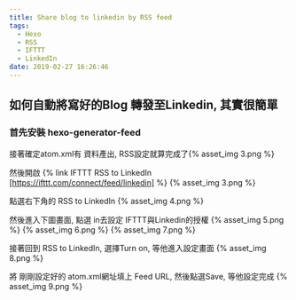 ```yaml
---
title: Share blog to linkedin by RSS feed
tags:
  - Hexo
  - RSS
  - IFTTT
  - LinkedIn
date: 2019-02-27 16:26:46
---
```



## 如何自動將寫好的Blog 轉發至Linkedin, 其實很簡單

### 首先安裝 hexo-generator-feed
<!-- More -->

接著確定atom.xml有 資料產出, RSS設定就算完成了{% asset_img 3.png %}

然後開啟 {% link IFTTT RSS to LinkedIn [https://ifttt.com/connect/feed/linkedin] %} {% asset_img 3.png %}

點選右下角的 RSS to LinkedIn {% asset_img 4.png %}

然後進入下圖畫面, 點選 in去設定 IFTTT與Linkedin的授權
{% asset_img 5.png %}
{% asset_img 6.png %}
{% asset_img 7.png %}

接著回到 RSS to LinkedIn, 選擇Turn on, 等他進入設定畫面
{% asset_img 8.png %}

將 剛剛設定好的 atom.xml網址填上 Feed URL, 然後點選Save, 等他設定完成
{% asset_img 9.png %}